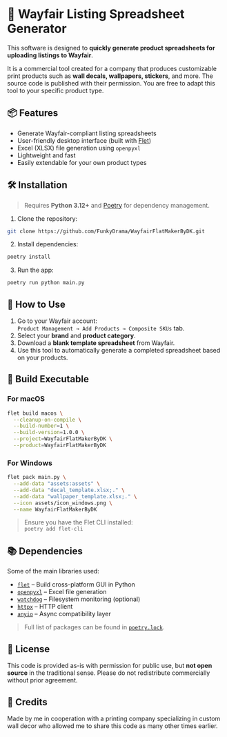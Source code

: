 # 🧾 Wayfair Listing Spreadsheet Generator

This software is designed to **quickly generate product spreadsheets for uploading listings to Wayfair**.

It is a commercial tool created for a company that produces customizable print products such as **wall decals, wallpapers, stickers**, and more. The source code is published with their permission. You are free to adapt this tool to your specific product type.

## 📦 Features

- Generate Wayfair-compliant listing spreadsheets  
- User-friendly desktop interface (built with [Flet](https://flet.dev/))  
- Excel (XLSX) file generation using `openpyxl`  
- Lightweight and fast  
- Easily extendable for your own product types

## 🛠 Installation

> Requires **Python 3.12+** and [Poetry](https://python-poetry.org/) for dependency management.

1. Clone the repository:

```bash
git clone https://github.com/FunkyDrama/WayfairFlatMakerByDK.git
```

2. Install dependencies:

```bash
poetry install
```

3. Run the app:

```bash
poetry run python main.py
```

## 📄 How to Use

1. Go to your Wayfair account:  
   `Product Management → Add Products → Composite SKUs` tab.  
2. Select your **brand** and **product category**.  
3. Download a **blank template spreadsheet** from Wayfair.  
4. Use this tool to automatically generate a completed spreadsheet based on your products.

## 🧰 Build Executable

### For macOS

```bash
flet build macos \
  --cleanup-on-compile \
  --build-number=1 \
  --build-version=1.0.0 \
  --project=WayfairFlatMakerByDK \
  --product=WayfairFlatMakerByDK
```

### For Windows

```bash
flet pack main.py \
  --add-data "assets:assets" \
  --add-data "decal_template.xlsx;." \
  --add-data "wallpaper_template.xlsx;." \
  --icon assets/icon_windows.png \
  --name WayfairFlatMakerByDK
```

> Ensure you have the Flet CLI installed:  
> `poetry add flet-cli`

## 📚 Dependencies

Some of the main libraries used:

- [`flet`](https://pypi.org/project/flet/) – Build cross-platform GUI in Python  
- [`openpyxl`](https://pypi.org/project/openpyxl/) – Excel file generation  
- [`watchdog`](https://pypi.org/project/watchdog/) – Filesystem monitoring (optional)  
- [`httpx`](https://pypi.org/project/httpx/) – HTTP client  
- [`anyio`](https://pypi.org/project/anyio/) – Async compatibility layer  

> Full list of packages can be found in [`poetry.lock`](./poetry.lock).

## 👤 License

This code is provided as-is with permission for public use, but **not open source** in the traditional sense. Please do not redistribute commercially without prior agreement.

## 🙏 Credits

Made by me in cooperation with a printing company specializing in custom wall decor who allowed me to share this code as many other times earlier.